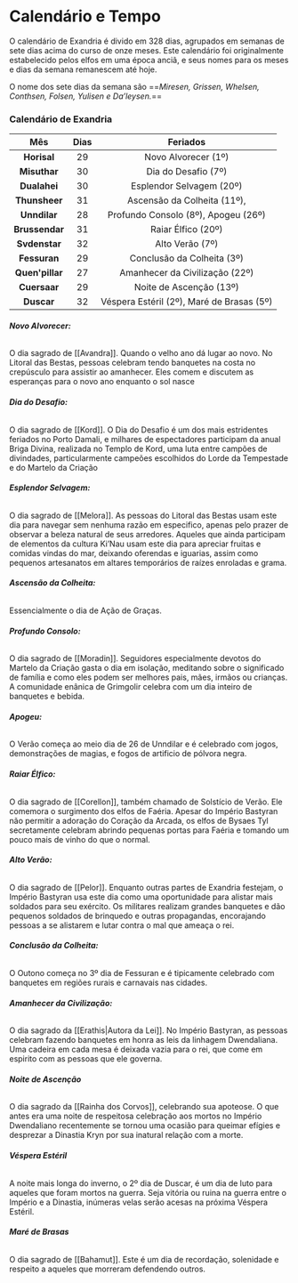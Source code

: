 # **Calendário e Tempo**

O calendário de Exandria é divido em 328 dias, agrupados em semanas de sete dias acima do curso de onze meses. Este calendário foi originalmente estabelecido pelos elfos em uma época anciã, e seus nomes para os meses e dias da semana remanescem até hoje.

O nome dos sete dias da semana são ==_Miresen, Grissen, Whelsen, Conthsen, Folsen, Yulisen e Da’leysen._==

### **Calendário de Exandria**
|       Mês       | Dias | Feriados |
|:---------------:|:----:|:--------:|
|   **Horisal**   |  29  | Novo Alvorecer (1º)         |
|  **Misuthar**   |  30  | Dia do Desafio (7º)         |
|  **Dualahei**   |  30  | Esplendor Selvagem (20º)         |
|  **Thunsheer**  |  31  | Ascensão da Colheita (11º),         |
|  **Unndilar**   |  28  | Profundo Consolo (8º), Apogeu (26º)         |
| **Brussendar**  |  31  | Raiar Élfico (20º)         |
|  **Svdenstar**  |  32  | Alto Verão (7º)         |
|  **Fessuran**   |  29  | Conclusão da Colheita (3º)         |
| **Quen'pillar** |  27  | Amanhecer da Civilização (22º)         |
|  **Cuersaar**   |  29  | Noite de Ascenção (13º)         |
|   **Duscar**    |  32  | Véspera Estéril (2º), Maré de Brasas (5º)          |

###### **Novo Alvorecer:**
O dia sagrado de [[Avandra]]. Quando o velho ano dá lugar ao novo. No Litoral das Bestas, pessoas celebram tendo banquetes na costa no crepúsculo para assistir ao amanhecer. Eles comem e discutem as esperanças para o novo ano enquanto o sol nasce

###### **Dia do Desafio:**
O dia sagrado de [[Kord]]. O Dia do Desafio é um dos mais estridentes feriados no Porto Damali, e milhares de espectadores participam da anual Briga Divina, realizada no Templo de Kord, uma luta entre campões de divindades, particularmente campeões escolhidos do Lorde da Tempestade e do Martelo da Criação
###### **Esplendor Selvagem:**
O dia sagrado de [[Melora]]. As pessoas do Litoral das Bestas usam este dia para navegar sem nenhuma razão em especifico, apenas pelo prazer de observar a beleza natural de seus arredores. Aqueles que ainda participam de elementos da cultura Ki’Nau usam este dia para apreciar fruitas e comidas vindas do mar, deixando oferendas e iguarias, assim como pequenos artesanatos em altares temporários de raízes enroladas e grama.
###### **Ascensão da Colheita:**
Essencialmente o dia de Ação de Graças.
###### **Profundo Consolo:**
O dia sagrado de [[Moradin]]. Seguidores especialmente devotos do Martelo da Criação gasta o dia em isolação, meditando sobre o significado de família e como eles podem ser melhores pais, mães, irmãos ou crianças. A comunidade enânica de Grimgolir celebra com um dia inteiro de banquetes e bebida.
###### **Apogeu:**
O Verão começa ao meio dia de 26 de Unndilar e é celebrado com jogos, demonstrações de magias, e fogos de artificio de pólvora negra.
###### **Raiar Élfico:**
O dia sagrado de [[Corellon]], também chamado de Solstício de Verão. Ele comemora o surgimento dos elfos de Faéria. Apesar do Império Bastyran não permitir a adoração do Coração da Arcada, os elfos de Bysaes Tyl secretamente celebram abrindo pequenas portas para Faéria e tomando um pouco mais de vinho do que o normal.
###### **Alto Verão:**
O dia sagrado de [[Pelor]]. Enquanto outras partes de Exandria festejam, o Império Bastyran usa este dia como uma oportunidade para alistar mais soldados para seu exército. Os militares realizam grandes banquetes e dão pequenos soldados de brinquedo e outras propagandas, encorajando pessoas a se alistarem e lutar contra o mal que ameaça o rei.
###### **Conclusão da Colheita:**
O Outono começa no 3º dia de Fessuran e é tipicamente celebrado com banquetes em regiões rurais e carnavais nas cidades.
###### **Amanhecer da Civilização:**
O dia sagrado da [[Erathis|Autora da Lei]]. No Império Bastyran, as pessoas celebram fazendo banquetes em honra as leis da linhagem Dwendaliana. Uma cadeira em cada mesa é deixada vazia para o rei, que come em espirito com as pessoas que ele governa.
###### **Noite de Ascenção**
O dia sagrado da [[Rainha dos Corvos]], celebrando sua apoteose. O que antes era uma noite de respeitosa celebração aos mortos no Império Dwendaliano recentemente se tornou uma ocasião para queimar efígies e desprezar a Dinastia Kryn por sua inatural relação com a morte.
###### **Véspera Estéril**
A noite mais longa do inverno, o 2º dia de Duscar, é um dia de luto para aqueles que foram mortos na guerra. Seja vitória ou ruina na guerra entre o Império e a Dinastia, inúmeras velas serão acesas na próxima Véspera Estéril.
###### **Maré de Brasas**
O dia sagrado de [[Bahamut]]. Este é um dia de recordação, solenidade e respeito a aqueles que morreram defendendo outros.